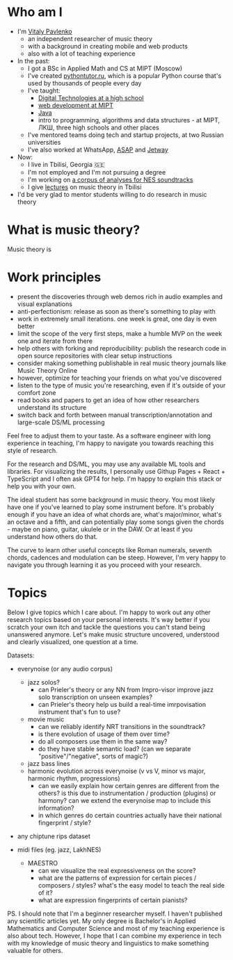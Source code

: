 # Who am I

- I'm [Vitaly Pavlenko](https://www.linkedin.com/in/vitaly-pavlenko-9729bb76/)
   - an independent researcher of music theory
   - with a background in creating mobile and web products
   - also with a lot of teaching experience
- In the past:
   - I got a BSc in Applied Math and CS at MIPT (Moscow)
   - I've created [pythontutor.ru](https://pythontutor.ru/), which is a popular Python course that's used by thousands of people every day
   - I've taught:
     - [Digital Technologies at a high school](https://sites.google.com/site/vpavlenkoinf/)
     - [web development at MIPT](https://github.com/vpavlenko/web-programming)
     - [Java](https://www.youtube.com/playlist?list=PLzQrZe3EemP7hx6NKGA26yr3HJ-RF4iwT)
     - intro to programming, algorithms and data structures - at MIPT, ЛКШ, three high schools and other places
   - I've mentored teams doing tech and startup projects, at two Russian universities
   - I've also worked at WhatsApp, [ASAP](https://asaptaste.com/getasap) and [Jetway](https://www.linkedin.com/pulse/how-i-launched-subsequently-messed-up-marketplace-igor-grigoriev/)
- Now:
   - I live in Tbilisi, Georgia 🇬🇪
   - I'm not employed and I'm not pursuing a degree
   - I'm working on [a corpus of analyses for NES soundtracks](https://github.com/vpavlenko/chiptheory)
   - I give [lectures](https://t.me/keetezh/945) on music theory in Tbilisi
- I'd be very glad to mentor students willing to do research in music theory

# What is music theory?

Music theory is 

# Work principles

- present the discoveries through web demos rich in audio examples and visual explanations
- anti-perfectionism: release as soon as there's something to play with
- work in extremely small iterations. one week is great, one day is even better
- limit the scope of the very first steps, make a humble MVP on the week one and iterate from there
- help others with forking and reproducibility: publish the research code in open source repositories with clear setup instructions
- consider making something publishable in real music theory journals like Music Theory Online
- however, optimize for teaching your friends on what you've discovered
- listen to the type of music you're researching, even if it's outside of your comfort zone
- read books and papers to get an idea of how other researchers understand its structure
- switch back and forth between manual transcription/annotation and large-scale DS/ML processing

Feel free to adjust them to your taste. As a software engineer with long experience in teaching, I'm happy to navigate you towards reaching this style of research.

For the research and DS/ML, you may use any available ML tools and libraries. For visualizing the results, I personally use Githup Pages + React + TypeScript and I often ask GPT4 for help. I'm happy to explain this stack or help you with your own.

The ideal student has some background in music theory. You most likely have one if you've learned to play some instrument before. It's probably enough if you have an idea of what chords are, what's major/minor, what's an octave and a fifth, and can potentially play some songs given the chords - maybe on piano, guitar, ukulele or in the DAW. Or at least if you understand how others do that.

The curve to learn other useful concepts like Roman numerals, seventh chords, cadences and modulation can be steep. However, I'm very happy to navigate you through learning it as you proceed with your research.

# Topics

Below I give topics which I care about. I'm happy to work out any other research topics based on your personal interests. It's way better if you scratch your own itch and tackle the questions you can't stand being unanswered anymore. Let's make music structure uncovered, understood and clearly visualized, one question at a time.

Datasets:
- everynoise (or any audio corpus)
    - jazz solos?
        - can Prieler's theory or any NN from Impro-visor improve jazz solo transcription on unseen examples?
        - can Prieler's theory help us build a real-time imrpovisation instrument that's fun to use?
    - movie music
        - can we reliably identify NRT transitions in the soundtrack?
        - is there evolution of usage of them over time?
        - do all composers use them in the same way?
        - do they have stable semantic load? (can we separate "positive"/"negative", sorts of magic?)
    - jazz bass lines
    - harmonic evolution across everynoise (v vs V, minor vs major, harmonic rhythm, progressions)
        - can we easily explain how certain genres are different from the others? is this due to instrumentation / production (plugins) or harmony?
          can we extend the everynoise map to include this information?
        - in which genres do certain countries actually have their national fingerprint / style?

- any chiptune rips dataset

- midi files (eg. jazz, LakhNES)
    - MAESTRO
        - can we visualize the real expressiveness on the score?
        - what are the patterns of expression for certain pieces / composers / styles? what's the easy model to teach the real side of it?
        - what are expression fingerprints of certain pianists?


PS. I should note that I'm a beginner researcher myself. I haven't published any scientific articles yet. My only degree is Bachelor's in Applied Mathematics and Computer Science and most of my teaching experience is also about tech. However, I hope that I can combine my experience in tech with my knowledge of music theory and linguistics to make something valuable for others.


